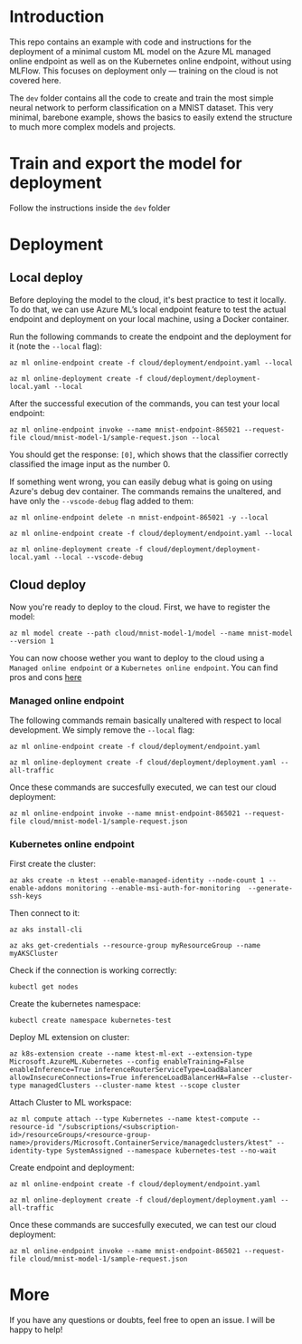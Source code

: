 # Introduction

This repo contains an example with code and instructions for the deployment of a minimal custom ML model on the Azure ML managed online endpoint as well as on the Kubernetes online endpoint, without using MLFlow. This focuses on deployment only — training on the cloud is not covered here.

The `dev` folder contains all the code to create and train the most simple neural network to perform classification on a MNIST dataset. This very minimal, barebone example, shows the basics to easily extend the structure to much more complex models and projects.

# Train and export the model for deployment

Follow the instructions inside the `dev` folder

# Deployment

## Local deploy

Before deploying the model to the cloud, it's best practice to test it locally. To do that, we can use Azure ML’s local endpoint feature to test the actual endpoint and deployment on your local machine, using a Docker container.

Run the following commands to create the endpoint and the deployment for it (note the `--local` flag):

`az ml online-endpoint create -f cloud/deployment/endpoint.yaml --local`

`az ml online-deployment create -f cloud/deployment/deployment-local.yaml --local`

After the successful execution of the commands, you can test your local endpoint:

`az ml online-endpoint invoke --name mnist-endpoint-865021 --request-file cloud/mnist-model-1/sample-request.json --local`

You should get the response: `[0]`, which shows that the classifier correctly classified the image input as the number 0.

If something went wrong, you can easily debug what is going on using Azure's debug dev container. The commands remains the unaltered, and have only the `--vscode-debug` flag added to them:

`az ml online-endpoint delete -n mnist-endpoint-865021 -y --local`

`az ml online-endpoint create -f cloud/deployment/endpoint.yaml --local`

`az ml online-deployment create -f cloud/deployment/deployment-local.yaml --local --vscode-debug`

## Cloud deploy

Now you're ready to deploy to the cloud. First, we have to register the model:

`az ml model create --path cloud/mnist-model-1/model --name mnist-model --version 1`

You can now choose wether you want to deploy to the cloud using a `Managed online endpoint` or a `Kubernetes online endpoint`. You can find pros and cons [here](https://learn.microsoft.com/en-us/azure/machine-learning/concept-endpoints)

### Managed online endpoint

The following commands remain basically unaltered with respect to local development. We simply remove the `--local` flag:

`az ml online-endpoint create -f cloud/deployment/endpoint.yaml`

`az ml online-deployment create -f cloud/deployment/deployment.yaml --all-traffic`

Once these commands are succesfully executed, we can test our cloud deployment:

`az ml online-endpoint invoke --name mnist-endpoint-865021 --request-file cloud/mnist-model-1/sample-request.json`

### Kubernetes online endpoint

First create the cluster:

`az aks create -n ktest --enable-managed-identity --node-count 1 --enable-addons monitoring --enable-msi-auth-for-monitoring  --generate-ssh-keys`

Then connect to it:

`az aks install-cli`

`az aks get-credentials --resource-group myResourceGroup --name myAKSCluster`

Check if the connection is working correctly:

`kubectl get nodes`

Create the kubernetes namespace:

`kubectl create namespace kubernetes-test`

Deploy ML extension on cluster:

`az k8s-extension create --name ktest-ml-ext --extension-type Microsoft.AzureML.Kubernetes --config enableTraining=False enableInference=True inferenceRouterServiceType=LoadBalancer allowInsecureConnections=True inferenceLoadBalancerHA=False --cluster-type managedClusters --cluster-name ktest --scope cluster`

Attach Cluster to ML workspace:

`az ml compute attach --type Kubernetes --name ktest-compute --resource-id "/subscriptions/<subscription-id>/resourceGroups/<resource-group-name>/providers/Microsoft.ContainerService/managedclusters/ktest" --identity-type SystemAssigned --namespace kubernetes-test --no-wait`

Create endpoint and deployment:

`az ml online-endpoint create -f cloud/deployment/endpoint.yaml`

`az ml online-deployment create -f cloud/deployment/deployment.yaml --all-traffic`

Once these commands are succesfully executed, we can test our cloud deployment:

`az ml online-endpoint invoke --name mnist-endpoint-865021 --request-file cloud/mnist-model-1/sample-request.json`

# More

If you have any questions or doubts, feel free to open an issue. I will be happy to help!
